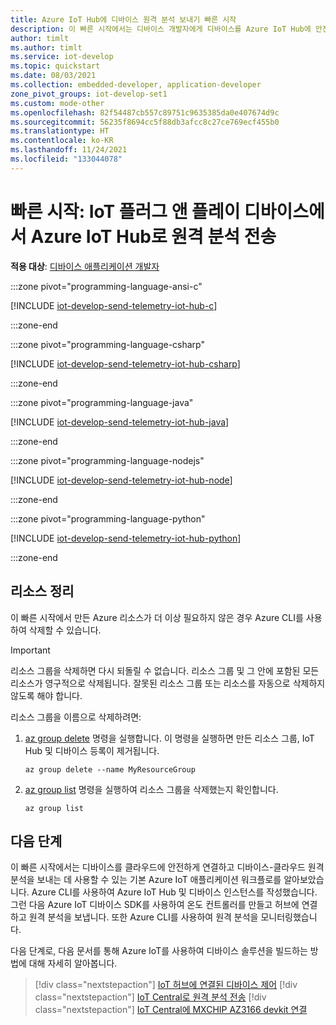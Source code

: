 ```yaml
---
title: Azure IoT Hub에 디바이스 원격 분석 보내기 빠른 시작
description: 이 빠른 시작에서는 디바이스 개발자에게 디바이스를 Azure IoT Hub에 안전하게 연결하는 방법을 보여 줍니다. C, C#, Python, Node.js 또는 Java용 Azure IoT 디바이스 SDK를 사용하여 Windows, Linux 또는 Raspberry Pi OS(Raspian)용 디바이스 클라이언트를 빌드합니다. 마지막으로 디바이스를 Azure IoT Hub에 연결하고 원격 분석을 보냅니다.
author: timlt
ms.author: timlt
ms.service: iot-develop
ms.topic: quickstart
ms.date: 08/03/2021
ms.collection: embedded-developer, application-developer
zone_pivot_groups: iot-develop-set1
ms.custom: mode-other
ms.openlocfilehash: 82f54487cb557c89751c9635385da0e407674d9c
ms.sourcegitcommit: 56235f8694cc5f88db3afcc8c27ce769ecf455b0
ms.translationtype: HT
ms.contentlocale: ko-KR
ms.lasthandoff: 11/24/2021
ms.locfileid: "133044078"
---
```

# <a name="quickstart-send-telemetry-from-an-iot-plug-and-play-device-to-azure-iot-hub"></a>빠른 시작: IoT 플러그 앤 플레이 디바이스에서 Azure IoT Hub로 원격 분석 전송

**적용 대상**: [디바이스 애플리케이션 개발자](about-iot-develop.md#device-application-development)

:::zone pivot="programming-language-ansi-c"

[!INCLUDE [iot-develop-send-telemetry-iot-hub-c](../../includes/iot-develop-send-telemetry-iot-hub-c.md)]

:::zone-end

:::zone pivot="programming-language-csharp"

[!INCLUDE [iot-develop-send-telemetry-iot-hub-csharp](../../includes/iot-develop-send-telemetry-iot-hub-csharp.md)]

:::zone-end

:::zone pivot="programming-language-java"

[!INCLUDE [iot-develop-send-telemetry-iot-hub-java](../../includes/iot-develop-send-telemetry-iot-hub-java.md)]

:::zone-end

:::zone pivot="programming-language-nodejs"

[!INCLUDE [iot-develop-send-telemetry-iot-hub-node](../../includes/iot-develop-send-telemetry-iot-hub-node.md)]

:::zone-end

:::zone pivot="programming-language-python"

[!INCLUDE [iot-develop-send-telemetry-iot-hub-python](../../includes/iot-develop-send-telemetry-iot-hub-python.md)]

:::zone-end
    
## <a name="clean-up-resources"></a>리소스 정리
이 빠른 시작에서 만든 Azure 리소스가 더 이상 필요하지 않은 경우 Azure CLI를 사용하여 삭제할 수 있습니다.

> [!IMPORTANT]
> 리소스 그룹을 삭제하면 다시 되돌릴 수 없습니다. 리소스 그룹 및 그 안에 포함된 모든 리소스가 영구적으로 삭제됩니다. 잘못된 리소스 그룹 또는 리소스를 자동으로 삭제하지 않도록 해야 합니다.

리소스 그룹을 이름으로 삭제하려면:
1. [az group delete](/cli/azure/group#az_group_delete) 명령을 실행합니다. 이 명령을 실행하면 만든 리소스 그룹, IoT Hub 및 디바이스 등록이 제거됩니다.

    ```azurecli-interactive
    az group delete --name MyResourceGroup
    ```
1. [az group list](/cli/azure/group#az_group_list) 명령을 실행하여 리소스 그룹을 삭제했는지 확인합니다.  

    ```azurecli-interactive
    az group list
    ```

## <a name="next-steps"></a>다음 단계

이 빠른 시작에서는 디바이스를 클라우드에 안전하게 연결하고 디바이스-클라우드 원격 분석을 보내는 데 사용할 수 있는 기본 Azure IoT 애플리케이션 워크플로를 알아보았습니다. Azure CLI를 사용하여 Azure IoT Hub 및 디바이스 인스턴스를 작성했습니다. 그런 다음 Azure IoT 디바이스 SDK를 사용하여 온도 컨트롤러를 만들고 허브에 연결하고 원격 분석을 보냅니다. 또한 Azure CLI를 사용하여 원격 분석을 모니터링했습니다.

다음 단계로, 다음 문서를 통해 Azure IoT를 사용하여 디바이스 솔루션을 빌드하는 방법에 대해 자세히 알아봅니다. 

> [!div class="nextstepaction"]
> [IoT 허브에 연결된 디바이스 제어](../iot-hub/quickstart-control-device.md)
> [!div class="nextstepaction"]
> [IoT Central로 원격 분석 전송](quickstart-send-telemetry-central.md)
> [!div class="nextstepaction"]
> [IoT Central에 MXCHIP AZ3166 devkit 연결](quickstart-devkit-mxchip-az3166.md)
